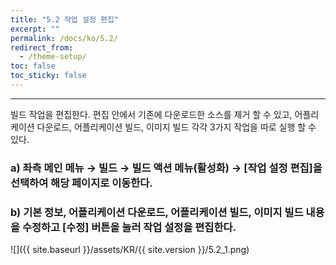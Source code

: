```yaml
---
title: "5.2 작업 설정 편집"
excerpt: ""
permalink: /docs/ko/5.2/
redirect_from:
  - /theme-setup/
toc: false
toc_sticky: false
---
```


---
빌드 작업을 편집한다. 편집 안에서 기존에 다운로드한 소스를 제거 할 수 있고, 어플리케이션 다운로드, 어플리케이션 빌드, 이미지 빌드 각각 3가지 작업을 따로 실행 할 수 있다.

### a\) 좌측 메인 메뉴 → 빌드 → 빌드 액션 메뉴\(활성화\) → [작업 설정 편집]을 선택하여 해당 페이지로 이동한다.
### b\) 기본 정보, 어플리케이션 다운로드, 어플리케이션 빌드, 이미지 빌드 내용을 수정하고 [수정] 버튼을 눌러 작업 설정을 편집한다.
![]({{ site.baseurl }}/assets/KR/{{ site.version }}/5.2_1.png)


